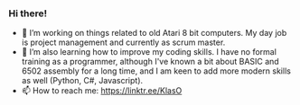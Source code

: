 ### Hi there! 

- 🔭 I’m working on things related to old Atari 8 bit computers. My day job is project management and currently as scrum master.
- 🌱 I’m also learning how to improve my coding skills. I have no formal training as a programmer, although I've known a bit about BASIC and 6502 assembly for a long time, and I am keen to add more modern skills as well (Python, C#, Javascript).
- 📫 How to reach me: https://linktr.ee/KlasO
